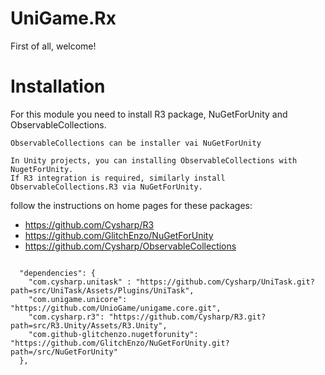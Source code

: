 # UniGame.Rx

First of all, welcome!

# Installation

For this module you need to install R3 package, NuGetForUnity and ObservableCollections.

```
ObservableCollections can be installer vai NuGetForUnity

In Unity projects, you can installing ObservableCollections with NugetForUnity. 
If R3 integration is required, similarly install ObservableCollections.R3 via NuGetForUnity.
```

follow the instructions on home pages for these packages:

- https://github.com/Cysharp/R3
- https://github.com/GlitchEnzo/NuGetForUnity
- https://github.com/Cysharp/ObservableCollections

```

  "dependencies": {
    "com.cysharp.unitask" : "https://github.com/Cysharp/UniTask.git?path=src/UniTask/Assets/Plugins/UniTask",
    "com.unigame.unicore": "https://github.com/UnioGame/unigame.core.git",
    "com.cysharp.r3": "https://github.com/Cysharp/R3.git?path=src/R3.Unity/Assets/R3.Unity",
    "com.github-glitchenzo.nugetforunity": "https://github.com/GlitchEnzo/NuGetForUnity.git?path=/src/NuGetForUnity"
  },

```



